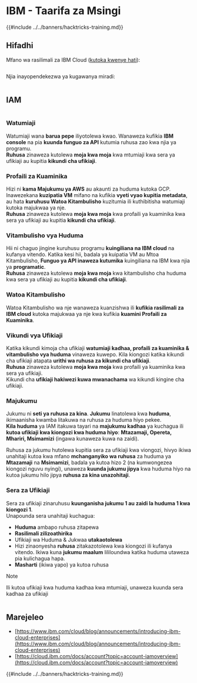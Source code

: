 # IBM - Taarifa za Msingi

{{#include ../../banners/hacktricks-training.md}}

## Hifadhi

Mfano wa rasilimali za IBM Cloud ([kutoka kwenye hati](https://www.ibm.com/blog/announcement/introducing-ibm-cloud-enterprises/)):

<figure><img src="../../images/image (225).png" alt=""><figcaption></figcaption></figure>

Njia inayopendekezwa ya kugawanya miradi:

<figure><img src="../../images/image (239).png" alt=""><figcaption></figcaption></figure>

## IAM

<figure><img src="../../images/image (266).png" alt=""><figcaption></figcaption></figure>

### Watumiaji

Watumiaji wana **barua pepe** iliyotolewa kwao. Wanaweza kufikia **IBM console** na pia **kuunda funguo za API** kutumia ruhusa zao kwa njia ya programu.\
**Ruhusa** zinaweza kutolewa **moja kwa moja** kwa mtumiaji kwa sera ya ufikiaji au kupitia **kikundi cha ufikiaji**.

### Profaili za Kuaminika

Hizi ni **kama Majukumu ya AWS** au akaunti za huduma kutoka GCP. Inawezekana **kuzipatia VM** mifano na kufikia **vyeti vyao kupitia metadata**, au hata **kuruhusu Watoa Kitambulisho** kuzitumia ili kuthibitisha watumiaji kutoka majukwaa ya nje.\
**Ruhusa** zinaweza kutolewa **moja kwa moja** kwa profaili ya kuaminika kwa sera ya ufikiaji au kupitia **kikundi cha ufikiaji**.

### Vitambulisho vya Huduma

Hii ni chaguo jingine kuruhusu programu **kuingiliana na IBM cloud** na kufanya vitendo. Katika kesi hii, badala ya kuipatia VM au Mtoa Kitambulisho, **Funguo ya API inaweza kutumika** kuingiliana na IBM kwa njia ya **programatic**.\
**Ruhusa** zinaweza kutolewa **moja kwa moja** kwa kitambulisho cha huduma kwa sera ya ufikiaji au kupitia **kikundi cha ufikiaji**.

### Watoa Kitambulisho

Watoa Kitambulisho wa nje wanaweza kuanzishwa ili **kufikia rasilimali za IBM cloud** kutoka majukwaa ya nje kwa kufikia **kuamini Profaili za Kuaminika**.

### Vikundi vya Ufikiaji

Katika kikundi kimoja cha ufikiaji **watumiaji kadhaa, profaili za kuaminika & vitambulisho vya huduma** vinaweza kuwepo. Kila kiongozi katika kikundi cha ufikiaji atapata **urithi wa ruhusa za kikundi cha ufikiaji**.\
**Ruhusa** zinaweza kutolewa **moja kwa moja** kwa profaili ya kuaminika kwa sera ya ufikiaji.\
Kikundi cha **ufikiaji hakiwezi kuwa mwanachama** wa kikundi kingine cha ufikiaji.

### Majukumu

Jukumu ni **seti ya ruhusa za kina**. **Jukumu** linatolewa kwa **huduma**, ikimaanisha kwamba litakuwa na ruhusa za huduma hiyo pekee.\
**Kila huduma** ya IAM itakuwa tayari na **majukumu kadhaa** ya kuchagua ili **kutoa ufikiaji kwa kiongozi kwa huduma hiyo**: **Mtazamaji, Opereta, Mhariri, Msimamizi** (ingawa kunaweza kuwa na zaidi).

Ruhusa za jukumu hutolewa kupitia sera za ufikiaji kwa viongozi, hivyo ikiwa unahitaji kutoa kwa mfano **mchanganyiko wa ruhusa** za huduma ya **Mtazamaji** na **Msimamizi**, badala ya kutoa hizo 2 (na kumwongezea kiongozi nguvu nyingi), unaweza **kuunda jukumu jipya** kwa huduma hiyo na kutoa jukumu hilo jipya **ruhusa za kina unazohitaji**.

### Sera za Ufikiaji

Sera za ufikiaji zinaruhusu **kuunganisha jukumu 1 au zaidi la huduma 1 kwa kiongozi 1**.\
Unapounda sera unahitaji kuchagua:

- **Huduma** ambapo ruhusa zitapewa
- **Rasilimali zilizoathirika**
- Ufikiaji wa Huduma & Jukwaa **utakaotolewa**
- Hizi zinaonyesha **ruhusa** zitakazotolewa kwa kiongozi ili kufanya vitendo. Ikiwa kuna **jukumu maalum** lililoundwa katika huduma utaweza pia kulichagua hapa.
- **Masharti** (ikiwa yapo) ya kutoa ruhusa

> [!NOTE]
> Ili kutoa ufikiaji kwa huduma kadhaa kwa mtumiaji, unaweza kuunda sera kadhaa za ufikiaji

<figure><img src="../../images/image (248).png" alt=""><figcaption></figcaption></figure>

## Marejeleo

- [https://www.ibm.com/cloud/blog/announcements/introducing-ibm-cloud-enterprises](https://www.ibm.com/cloud/blog/announcements/introducing-ibm-cloud-enterprises)
- [https://cloud.ibm.com/docs/account?topic=account-iamoverview](https://cloud.ibm.com/docs/account?topic=account-iamoverview)

{{#include ../../banners/hacktricks-training.md}}
